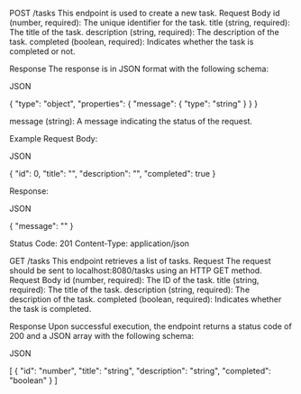 POST /tasks
This endpoint is used to create a new task.
Request Body
id (number, required): The unique identifier for the task.
title (string, required): The title of the task.
description (string, required): The description of the task.
completed (boolean, required): Indicates whether the task is completed or not.

Response
The response is in JSON format with the following schema:


JSON


{
  "type": "object",
  "properties": {
    "message": {
      "type": "string"
    }
  }
}


message (string): A message indicating the status of the request.

Example
Request Body:


JSON

{
  "id": 0,
  "title": "",
  "description": "",
  "completed": true
}


Response:


JSON

{
  "message": ""
}


Status Code: 201
Content-Type: application/json


GET /tasks
This endpoint retrieves a list of tasks.
Request
The request should be sent to localhost:8080/tasks using an HTTP GET method.
Request Body
id (number, required): The ID of the task.
title (string, required): The title of the task.
description (string, required): The description of the task.
completed (boolean, required): Indicates whether the task is completed.

Response
Upon successful execution, the endpoint returns a status code of 200 and a JSON array with the following schema:


JSON

[
    {
        "id": "number",
        "title": "string",
        "description": "string",
        "completed": "boolean"
    }
]




